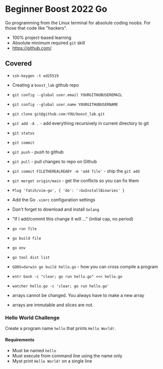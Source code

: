 # Beginner Boost 2022 Go

Go programming from the Linux terminal for absolute coding noobs. For
those that code like "hackers".

* 100% project-based learning
* Absolute minimum required `git` skill
* https://github.com/

## Covered

* `ssh-keygen -t ed25519`
* Creating a `boost_lab` github repo
* `git config --global user.email YOURGITHUBUSEREMAIL`
* `git config --global user.name YOURGITHUBUSERNAME`
* `git clone git@github.com:YOU/boost_lab.git`
* `git add -A .` - add everything recursively in current directory to git
* `git status`
* `git commit`
* `git push` - push to github
* `git pull` - pull changes to repo on Github
* `git commit FILETHEREALREADY -m 'add file'` - ship the `git add`
* `git merget origin/main` - get the conflicts so you can fix them
* `Plug 'fatih/vim-go', { 'do': ':GoInstallBinaries' }`
* Add the Go `.vimrc` configuration settings
* Don't forget to download and install `Golang`

* "If I add/commit this change it will ..." (initial cap, no period)
* `go run file`
* `go build file`
* `go env`
* `go tool dist list`
* `GOOS=darwin go build hello.go` - how you can cross compile a program
* `entr bash -c "clear; go run hello.go" <<< hello.go`
* `watcher hello.go -c 'clear; go run hello.go'`

* arrays cannot be changed. You always have to make a new array
* arrays are immutable and slices are not.


### Hello World Challenge

Create a program name `hello` that prints `Hello World!`.

#### Requirements

* Must be named `hello`
* Must execute from command line using the name only
* Myst print `Hello World!` on a single line

